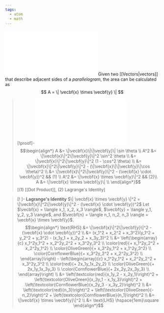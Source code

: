 ```yaml
---
tags:
  - atom
  - math
---
```

![400|center](parallelogram-area.excalidraw.md)
Given two [[Vectors|vectors]] that describe adjacent sides of a *parallelogram*, the area can be calculated as
$$ A = \| \vecbf{x} \times \vecbf{y}  \| $$
> [!proof]-
> ![800|center](parallelogram-area-proof0.excalidraw.md)
> $$\begin{align*}
> 	A &= \|\vecbf{x}\|\|\vecbf{y}\| \sin \theta \\
> 	A^2 &= \|\vecbf{x}\|^2\|\vecbf{y}\|^2 \sin^2 \theta \\
> 	&= \|\vecbf{x}\|^2\|\vecbf{y}\|^2 (1 - \cos^2 \theta) \\
> 	&= \|\vecbf{x}\|^2\|\vecbf{y}\|^2 - (\|\vecbf{x}\|\|\vecbf{y}\|\cos \theta)^2 \\
> 	&= \|\vecbf{x}\|^2\|\vecbf{y}\|^2 - (\vecbf{x} \cdot \vecbf{y})^2 && (1) \\
> 	A^2 &=  \|\vecbf{x} \times \vecbf{y}\|^2 && (2)\\
> 	A &= \|\vecbf{x} \times \vecbf{y}\| \\
> \end{align*}$$
> \[(1) [[Dot Product]], (2) Lagrange's Identity\]


> [! ]- **Lagrange's Identity** $\| \vecbf{x} \times \vecbf{y}  \|^2 = \|\vecbf{x}\|^2\|\vecbf{y}\|^2 - (\vecbf{x} \cdot \vecbf{y})^2$
> Let $\vecbf{x} = \langle x_1, x_2, x_3 \rangle$, $\vecbf{y} = \langle y_1, y_2, y_3 \rangle$, and $\vecbf{n} = \langle n_1, n_2, n_3 \rangle = \vecbf{x} \times \vecbf{y}$.
> $$\begin{align*}
> 	\text{RHS} &= \|\vecbf{x}\|^2\|\vecbf{y}\|^2 - (\vecbf{x} \cdot \vecbf{y})^2 \\
> 	&= (x_1^2 + x_2^2 + x_3^2)(y_1^2 + y_2^2 + y_3^2) - (x_1y_1 + x_2y_2 + x_3y_3)^2 \\
> 	&= \left(\begin{array}{c}
> 		x_1^2y_1^2 + x_2^2y_2^2 + x_3^2y_3^2 \\
> 		\color{red}{+ x_1^2y_2^2 + x_2^2y_1^2} \\
> 		\color{OliveGreen}{+ x_3^2y_1^2 + x_1^2y_3^2} \\
> 		\color{CornflowerBlue}{+ x_3^2y_2^2 + x_2^2y_3^2} \\
> 	\end{array}\right) - \left(\begin{array}{c}
> 		x_1^2y_1^2 + x_2^2y_2^2 + x_3^2y_3^2 \\
> 		\color{red}{+ 2x_1y_1x_2y_2} \\
> 		\color{OliveGreen}{+ 2x_1y_1x_3y_3} \\
> 		\color{CornflowerBlue}{+ 2x_2y_2x_3y_3} \\
> 	\end{array}\right) \\
> 	&= \left(\textcolor{red}{x_1y_2 - x_2y_1}\right)^2 + \left(\textcolor{OliveGreen}{x_3y_1 - x_1y_3}\right)^2 + \left(\textcolor{CornflowerBlue}{x_2y_3 - x_3y_2}\right)^2 \\
> 	&= \left(\textcolor{red}{n_3}\right)^2 + \left(\textcolor{OliveGreen}{-n_2}\right)^2 + \left(\textcolor{CornflowerBlue}{n_1}\right)^2 \\
> 	&= \|\vecbf{x} \times \vecbf{y}\|^2 \\
> 	&= \text{LHS} \hspace{1em}\square
> \end{align*}$$